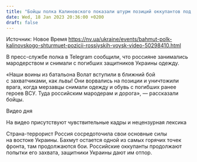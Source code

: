 ```yaml
---
title: "Бойцы полка Калиновского показали штурм позиций оккупантов под Бахмутом — видео"
date: Wed, 18 Jan 2023 20:36:00 +0200
draft: false
---
```

Источник: Новое Время https://nv.ua/ukraine/events/bahmut-polk-kalinovskogo-shturmuet-pozicii-rossiyskih-voysk-video-50298410.html


 В пресс-службе полка в Telegram сообщили, что россияне занимались мародерством и снимали с погибших защитников Украины одежду.

«Наши воины из батальона Волат вступили в ближний бой с захватчиками, как львы! Они ворвались на позиции и уничтожили врага, когда мерзавцы снимали одежду и обувь с погибших ранее героев ВСУ. Туда российским мародерам и дорога», — рассказали бойцы.

  Видео дня   

На видео присутствуют чувствительные кадры и нецензурная лексика

Страна-террорист Россия сосредоточила свои основные силы на востоке Украины. Бахмут остается одной из самых горячих точек фронта, там продолжаются бои. Российские оккупанты продолжают попытки его захвата, защитники Украины дают им отпор.
